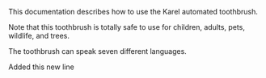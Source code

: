 This documentation describes how to use the Karel automated toothbrush.

Note that this toothbrush is totally safe to use for children, adults, pets, wildlife, and trees.

The toothbrush can speak seven different languages.

Added this new line
